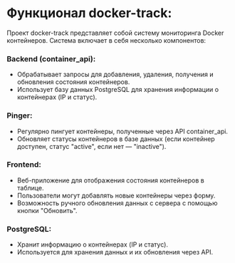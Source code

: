# Функционал docker-track:
Проект docker-track представляет собой систему мониторинга Docker контейнеров. Система включает в себя несколько компонентов:

### Backend (container_api):

  * Обрабатывает запросы для добавления, удаления, получения и обновления состояния контейнеров.
  * Использует базу данных PostgreSQL для хранения информации о контейнерах (IP и статус).
### Pinger:
  
  * Регулярно пингует контейнеры, полученные через API container_api.
  * Обновляет статусы контейнеров в базе данных (если контейнер доступен, статус "active", если нет — "inactive").
### Frontend:
  
  * Веб-приложение для отображения состояния контейнеров в таблице.
  * Пользователи могут добавлять новые контейнеры через форму.
  * Возможность ручного обновления данных с сервера с помощью кнопки "Обновить".
### PostgreSQL:
  
  * Хранит информацию о контейнерах (IP и статус).
  * Используется для хранения данных и их обновления через API.
